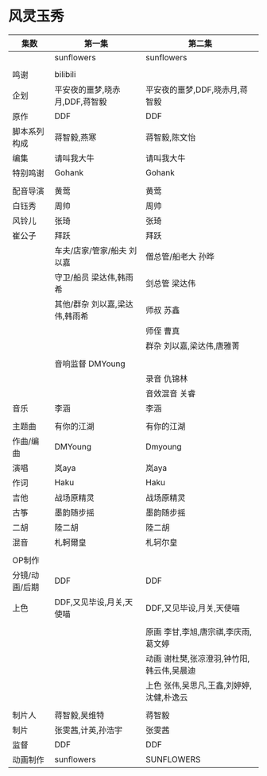 # 风灵玉秀  


|集数|第一集|第二集|
|-|-|-|
| |sunflowers|sunflowers|
| |
|鸣谢|bilibili| |
|企划|平安夜的噩梦,晓赤月,DDF,蒋智毅|平安夜的噩梦,DDF,晓赤月,蒋智毅|
|原作|DDF|DDF|
|脚本系列构成|蒋智毅,燕寒|蒋智毅,陈文怡|
|编集|请叫我大牛|请叫我大牛|
|特别鸣谢|Gohank|Gohank|
| |
|配音导演|黄莺|黄莺|
|白钰秀|周帅|周帅|
|风铃儿|张琦|张琦|
|崔公子|拜跃|拜跃|
| |车夫/店家/管家/船夫  刘以嘉|僧总管/船老大  孙晔|
| |守卫/船员  梁达伟,韩雨希|剑总管  梁达伟|
| |其他/群杂  刘以嘉,梁达伟,韩雨希|师叔  苏鑫|
| | |师侄  曹真|
| | |群杂  刘以嘉,梁达伟,唐雅菁|
| |
| |音响监督  DMYoung| |
| | |录音  仇锦林|
| | |音效混音  关睿| 
|音乐|李涵|李涵|
| |
|主题曲|有你的江湖|有你的江湖|
|作曲/编曲|DMYoung|Dmyoung|
|演唱|岚aya|岚aya|
|作词|Haku|Haku|
|吉他|战场原精灵|战场原精灵|
|古筝|墨韵随步摇|墨韵随步摇|
|二胡|陸二胡|陸二胡|
|混音|札軻爾皇|札轲尔皇|
| |
|OP制作|
|分镜/动画/后期|DDF|DDF|
|上色|DDF,又见毕设,月关,天使喵|DDF,又见毕设,月关,天使喵|
| |
| | |原画  李甘,李旭,唐宗祺,李庆雨,葛文婷|
| | |动画  谢杜樊,张凉澄羽,钟竹阳,韩云伟,吴晨迪|
| | |上色  张伟,吴思凡,王鑫,刘婷婷,沈健,朴逸云|
| |
|制片人|蒋智毅,吴维特|蒋智毅|
|制片|张雯茜,计英,孙浩宇|张雯茜|
|监督|DDF|DDF|
|动画制作|sunflowers|SUNFLOWERS|
 